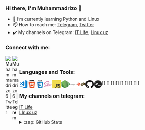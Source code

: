 ### Hi there, I'm Muhammadrizo 👋

- 🌱 I’m currently learning Python and Linux
- 📫 How to reach me: [Telegram](https://t.me/muhammadrizodev), [Twitter](https://twitter.com/mrx0608)
- ✔️ My channels on Telegram: [IT Life](https://t.me/it_life_uz), [Linux uz](https://t.me/linuxuz1)

### Connect with me:

[<img align="left" alt="Muhammadrizo6 | Twitter" width="22px" src="https://cdn.jsdelivr.net/npm/simple-icons@v3/icons/twitter.svg" />][twitter]
[<img align="left" alt="Muhammadrizo6 | Telegram" width="22px" src="https://cdn.jsdelivr.net/npm/simple-icons@v3/icons/telegram.svg" />][telegram]

<br/>

### Languages and Tools:

[<img align="left" alt="Visual Studio Code" width="26px" src="https://raw.githubusercontent.com/github/explore/80688e429a7d4ef2fca1e82350fe8e3517d3494d/topics/visual-studio-code/visual-studio-code.png" />]
[<img align="left" alt="HTML5" width="26px" src="https://raw.githubusercontent.com/github/explore/80688e429a7d4ef2fca1e82350fe8e3517d3494d/topics/html/html.png" />]
[<img align="left" alt="CSS3" width="26px" src="https://raw.githubusercontent.com/github/explore/80688e429a7d4ef2fca1e82350fe8e3517d3494d/topics/css/css.png" />]
[<img align="left" alt="Sass" width="26px" src="https://raw.githubusercontent.com/github/explore/80688e429a7d4ef2fca1e82350fe8e3517d3494d/topics/sass/sass.png" />]
[<img align="left" alt="JavaScript" width="26px" src="https://raw.githubusercontent.com/github/explore/80688e429a7d4ef2fca1e82350fe8e3517d3494d/topics/javascript/javascript.png" />]
[<img align="left" alt="Node.js" width="26px" src="https://raw.githubusercontent.com/github/explore/80688e429a7d4ef2fca1e82350fe8e3517d3494d/topics/nodejs/nodejs.png" />]
[<img align="left" alt="MongoDB" width="26px" src="https://raw.githubusercontent.com/github/explore/80688e429a7d4ef2fca1e82350fe8e3517d3494d/topics/mongodb/mongodb.png" />]
[<img align="left" alt="Git" width="26px" src="https://raw.githubusercontent.com/github/explore/80688e429a7d4ef2fca1e82350fe8e3517d3494d/topics/git/git.png" />]
[<img align="left" alt="GitHub" width="26px" src="https://raw.githubusercontent.com/github/explore/78df643247d429f6cc873026c0622819ad797942/topics/github/github.png" />
<img align="left" alt="Terminal" width="26px" src="https://raw.githubusercontent.com/github/explore/80688e429a7d4ef2fca1e82350fe8e3517d3494d/topics/terminal/terminal.png" />

### My channels on telegram:

- [IT Life](https://t.me/it_life_uz)
- [LInux uz](https://t.me/linuxuz1)

<details>
  <summary>:zap: GitHub Stats</summary>

  <img align="left" alt="Muhammadrizo6's GitHub Stats" src="https://github-readme-stats.codestackr.vercel.app/api?username=Muhammadrizo6&show_icons=true&hide_border=true" />

</details>

[twitter]: https://twitter.com/mrx0608
[telegram]: https://t.me/muhammadrizodev
